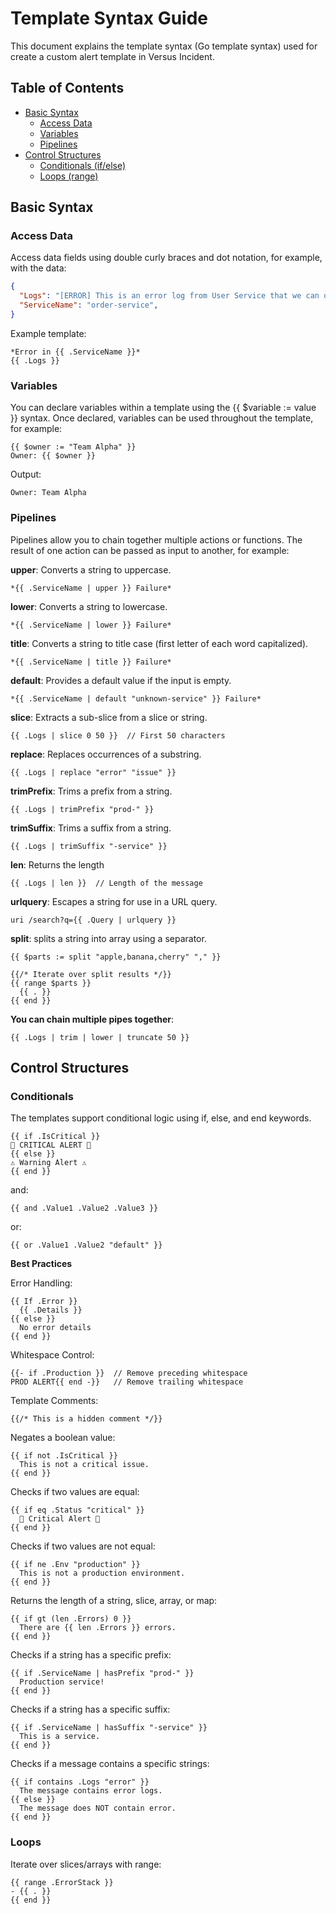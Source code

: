 # Template Syntax Guide

This document explains the template syntax (Go template syntax) used for create a custom alert template in Versus Incident.

## Table of Contents
- [Basic Syntax](#basic-syntax)
  - [Access Data](#access-data)
  - [Variables](#variables)
  - [Pipelines](#pipelines)
- [Control Structures](#control-structures)
  - [Conditionals (if/else)](#conditionals)
  - [Loops (range)](#loops)


## Basic Syntax

### Access Data

Access data fields using double curly braces and dot notation, for example, with the data:

```json
{
  "Logs": "[ERROR] This is an error log from User Service that we can obtain using Fluent Bit.",
  "ServiceName": "order-service",
}
```

Example template:
```
*Error in {{ .ServiceName }}*
{{ .Logs }}
```

### Variables
You can declare variables within a template using the {{ $variable := value }} syntax. Once declared, variables can be used throughout the template, for example:

```
{{ $owner := "Team Alpha" }}
Owner: {{ $owner }}
```

Output:
```
Owner: Team Alpha
```

### Pipelines
Pipelines allow you to chain together multiple actions or functions. The result of one action can be passed as input to another, for example:

**upper**: Converts a string to uppercase.

```
*{{ .ServiceName | upper }} Failure*
```

**lower**: Converts a string to lowercase.

```
*{{ .ServiceName | lower }} Failure*
```

**title**: Converts a string to title case (first letter of each word capitalized).

```
*{{ .ServiceName | title }} Failure*
```

**default**: Provides a default value if the input is empty.

```
*{{ .ServiceName | default "unknown-service" }} Failure*
```

**slice**: Extracts a sub-slice from a slice or string.

```
{{ .Logs | slice 0 50 }}  // First 50 characters
```

**replace**: Replaces occurrences of a substring.

```
{{ .Logs | replace "error" "issue" }}
```

**trimPrefix**: Trims a prefix from a string.

```
{{ .Logs | trimPrefix "prod-" }}
```

**trimSuffix**: Trims a suffix from a string.

```
{{ .Logs | trimSuffix "-service" }}
```

**len**: Returns the length

```
{{ .Logs | len }}  // Length of the message
```

**urlquery**: Escapes a string for use in a URL query.

```
uri /search?q={{ .Query | urlquery }}
```

**split**: splits a string into array using a separator.

```
{{ $parts := split "apple,banana,cherry" "," }}

{{/* Iterate over split results */}}
{{ range $parts }}
  {{ . }}
{{ end }}
```

**You can chain multiple pipes together**:

```
{{ .Logs | trim | lower | truncate 50 }}
```

## Control Structures

### Conditionals

The templates support conditional logic using if, else, and end keywords.

```
{{ if .IsCritical }}
🚨 CRITICAL ALERT 🚨
{{ else }}
⚠️ Warning Alert ⚠️
{{ end }}
```

and:

```
{{ and .Value1 .Value2 .Value3 }}
```

or:

```
{{ or .Value1 .Value2 "default" }}
```

**Best Practices**

Error Handling:

```
{{ If .Error }}
  {{ .Details }}
{{ else }}
  No error details
{{ end }}
```

Whitespace Control:

```
{{- if .Production }}  // Remove preceding whitespace
PROD ALERT{{ end -}}   // Remove trailing whitespace
```

Template Comments:

```
{{/* This is a hidden comment */}}
```

Negates a boolean value:

```
{{ if not .IsCritical }}
  This is not a critical issue.
{{ end }}
```

Checks if two values are equal:

```
{{ if eq .Status "critical" }}
  🚨 Critical Alert 🚨
{{ end }}
```

Checks if two values are not equal:

```
{{ if ne .Env "production" }}
  This is not a production environment.
{{ end }}
```

Returns the length of a string, slice, array, or map:

```
{{ if gt (len .Errors) 0 }}
  There are {{ len .Errors }} errors.
{{ end }}
```

Checks if a string has a specific prefix:

```
{{ if .ServiceName | hasPrefix "prod-" }}
  Production service!
{{ end }}
```

Checks if a string has a specific suffix:

```
{{ if .ServiceName | hasSuffix "-service" }}
  This is a service.
{{ end }}
```

Checks if a message contains a specific strings:

```
{{ if contains .Logs "error" }}
  The message contains error logs.
{{ else }}
  The message does NOT contain error.
{{ end }}
```

### Loops

Iterate over slices/arrays with range:

```
{{ range .ErrorStack }}
- {{ . }}
{{ end }}
```